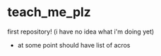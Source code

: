 # teach_me_plz
first repository! (i have no idea what i'm doing yet)

* at some point should have list of acros
